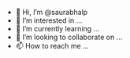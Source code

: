 - 👋 Hi, I’m @saurabhalp
- 👀 I’m interested in ...
- 🌱 I’m currently learning ...
- 💞️ I’m looking to collaborate on ...
- 📫 How to reach me ...

<!---
saurabhalp/saurabhalp is a ✨ special ✨ repository because its `README.md` (this file) appears on your GitHub profile.
You can click the Preview link to take a look at your changes.
--->
